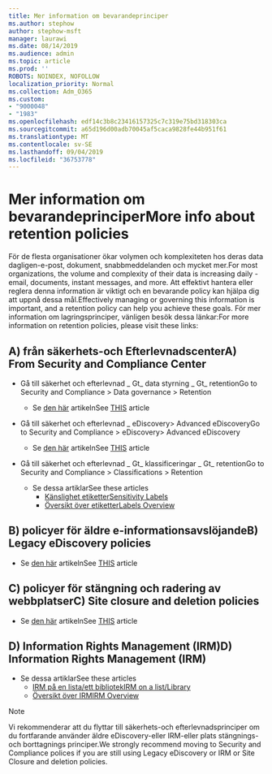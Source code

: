 ```yaml
---
title: Mer information om bevarandeprinciper
ms.author: stephow
author: stephow-msft
manager: laurawi
ms.date: 08/14/2019
ms.audience: admin
ms.topic: article
ms.prod: ''
ROBOTS: NOINDEX, NOFOLLOW
localization_priority: Normal
ms.collection: Adm_O365
ms.custom:
- "9000048"
- "1983"
ms.openlocfilehash: edf14c3b8c23416157325c7c319e75bd318303ca
ms.sourcegitcommit: a65d196d00adb70045af5caca9828fe44b951f61
ms.translationtype: MT
ms.contentlocale: sv-SE
ms.lasthandoff: 09/04/2019
ms.locfileid: "36753778"
---
```

# <a name="more-info-about-retention-policies"></a><span data-ttu-id="6a250-102">Mer information om bevarandeprinciper</span><span class="sxs-lookup"><span data-stu-id="6a250-102">More info about retention policies</span></span>

<span data-ttu-id="6a250-103">För de flesta organisationer ökar volymen och komplexiteten hos deras data dagligen-e-post, dokument, snabbmeddelanden och mycket mer.</span><span class="sxs-lookup"><span data-stu-id="6a250-103">For most organizations, the volume and complexity of their data is increasing daily - email, documents, instant messages, and more.</span></span> <span data-ttu-id="6a250-104">Att effektivt hantera eller reglera denna information är viktigt och en bevarande policy kan hjälpa dig att uppnå dessa mål.</span><span class="sxs-lookup"><span data-stu-id="6a250-104">Effectively managing or governing this information is important, and a retention policy can help you achieve these goals.</span></span> <span data-ttu-id="6a250-105">För mer information om lagringsprinciper, vänligen besök dessa länkar:</span><span class="sxs-lookup"><span data-stu-id="6a250-105">For more information on retention policies, please visit these links:</span></span>

## <a name="a-from-security-and-compliance-center"></a><span data-ttu-id="6a250-106">A) från säkerhets-och Efterlevnadscenter</span><span class="sxs-lookup"><span data-stu-id="6a250-106">A) From Security and Compliance Center</span></span>

- <span data-ttu-id="6a250-107">Gå till säkerhet och efterlevnad _ Gt_ data styrning _ Gt_ retention</span><span class="sxs-lookup"><span data-stu-id="6a250-107">Go to Security and Compliance > Data governance > Retention</span></span>
  - <span data-ttu-id="6a250-108">Se [den här](https://docs.microsoft.com/office365/securitycompliance/retention-policies) artikeln</span><span class="sxs-lookup"><span data-stu-id="6a250-108">See [THIS](https://docs.microsoft.com/office365/securitycompliance/retention-policies) article</span></span>

- <span data-ttu-id="6a250-109">Gå till säkerhet och efterlevnad _ eDiscovery> Advanced eDiscovery</span><span class="sxs-lookup"><span data-stu-id="6a250-109">Go to Security and Compliance > eDiscovery> Advanced eDiscovery</span></span> 
  - <span data-ttu-id="6a250-110">Se [den här](https://docs.microsoft.com/office365/securitycompliance/ediscovery-cases) artikeln</span><span class="sxs-lookup"><span data-stu-id="6a250-110">See [THIS](https://docs.microsoft.com/office365/securitycompliance/ediscovery-cases) article</span></span>

- <span data-ttu-id="6a250-111">Gå till säkerhet och efterlevnad _ Gt_ klassificeringar _ Gt_ retention</span><span class="sxs-lookup"><span data-stu-id="6a250-111">Go to Security and Compliance > Classifications > Retention</span></span>
  - <span data-ttu-id="6a250-112">Se dessa artiklar</span><span class="sxs-lookup"><span data-stu-id="6a250-112">See these articles</span></span>
    - [<span data-ttu-id="6a250-113">Känslighet etiketter</span><span class="sxs-lookup"><span data-stu-id="6a250-113">Sensitivity Labels</span></span>](https://docs.microsoft.com/office365/securitycompliance/sensitivity-labels)
    - [<span data-ttu-id="6a250-114">Översikt över etiketter</span><span class="sxs-lookup"><span data-stu-id="6a250-114">Labels Overview</span></span>](https://docs.microsoft.com/office365/securitycompliance/labels)

## <a name="b-legacy-ediscovery-policies"></a><span data-ttu-id="6a250-115">B) policyer för äldre e-informationsavslöjande</span><span class="sxs-lookup"><span data-stu-id="6a250-115">B) Legacy eDiscovery policies</span></span>

- <span data-ttu-id="6a250-116">Se [den här](https://support.office.com/article/Set-up-an-eDiscovery-Center-in-SharePoint-Online-A18F8975-AA7F-43B4-A7D6-001D14744D8E) artikeln</span><span class="sxs-lookup"><span data-stu-id="6a250-116">See [THIS](https://support.office.com/article/Set-up-an-eDiscovery-Center-in-SharePoint-Online-A18F8975-AA7F-43B4-A7D6-001D14744D8E) article</span></span>

## <a name="c-site-closure-and-deletion-policies"></a><span data-ttu-id="6a250-117">C) policyer för stängning och radering av webbplatser</span><span class="sxs-lookup"><span data-stu-id="6a250-117">C) Site closure and deletion policies</span></span>

- <span data-ttu-id="6a250-118">Se [den här](https://support.office.com/article/Use-policies-for-site-closure-and-deletion-A8280D82-27FD-48C5-9ADF-8A5431208BA5) artikeln</span><span class="sxs-lookup"><span data-stu-id="6a250-118">See [THIS](https://support.office.com/article/Use-policies-for-site-closure-and-deletion-A8280D82-27FD-48C5-9ADF-8A5431208BA5) article</span></span>  

## <a name="d-information-rights-management-irm"></a><span data-ttu-id="6a250-119">D) Information Rights Management (IRM)</span><span class="sxs-lookup"><span data-stu-id="6a250-119">D) Information Rights Management (IRM)</span></span>

- <span data-ttu-id="6a250-120">Se dessa artiklar</span><span class="sxs-lookup"><span data-stu-id="6a250-120">See these articles</span></span>
  - [<span data-ttu-id="6a250-121">IRM på en lista/ett bibliotek</span><span class="sxs-lookup"><span data-stu-id="6a250-121">IRM on a list/Library</span></span>](https://support.office.com/article/apply-information-rights-management-to-a-list-or-library-3bdb5c4e-94fc-4741-b02f-4e7cc3c54aa1)
  - [<span data-ttu-id="6a250-122">Översikt över IRM</span><span class="sxs-lookup"><span data-stu-id="6a250-122">IRM Overview</span></span>](https://support.office.com/article/create-and-apply-information-management-policies-eb501fe9-2ef6-4150-945a-65a6451ee9e9)

> [!Note]
> <span data-ttu-id="6a250-123">Vi rekommenderar att du flyttar till säkerhets-och efterlevnadsprinciper om du fortfarande använder äldre eDiscovery-eller IRM-eller plats stängnings-och borttagnings principer.</span><span class="sxs-lookup"><span data-stu-id="6a250-123">We strongly recommend moving to Security and Compliance polices if you are still using Legacy eDiscovery or IRM or Site Closure and deletion policies.</span></span>
